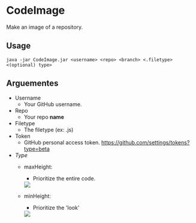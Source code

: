 # CodeImage
Make an image of a repository.

## Usage
``java -jar CodeImage.jar <username> <repo> <branch> <.filetype> <(optional) type>``

## Arguementes
- Username
  - Your GitHub username.
- Repo
  - Your repo **name**
- Filetype
  - The filetype (ex: .js)
- Token
  - GitHub personal access token. https://github.com/settings/tokens?type=beta
- *Type*
  - maxHeight:
    - Prioritize the entire code.
    
    <img src="https://i.ibb.co/HHN4FV0/max-Height.png">
  - minHeight:
    - Prioritize the 'look'
    
    <img src="https://i.ibb.co/yqzGqxb/min-Height.png">
  

